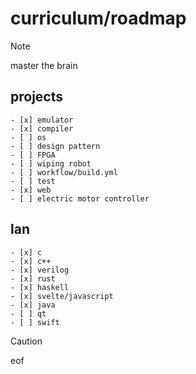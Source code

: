 # curriculum/roadmap

> [!note]
> master the brain

## projects
    - [x] emulator
    - [x] compiler
    - [ ] os
    - [ ] design pattern
    - [ ] FPGA
    - [ ] wiping robot
    - [ ] workflow/build.yml
    - [ ] test
    - [x] web
    - [ ] electric motor controller

## lan
    - [x] c
    - [x] c++
    - [x] verilog
    - [x] rust
    - [x] haskell
    - [x] svelte/javascript
    - [x] java
    - [ ] qt
    - [ ] swift

> [!caution]
>  eof
